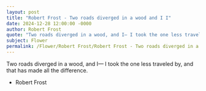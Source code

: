```yaml
---
layout: post
title: "Robert Frost - Two roads diverged in a wood and I I"
date: 2024-12-28 12:00:00 -0000
author: Robert Frost
quote: "Two roads diverged in a wood, and I— I took the one less traveled by, and that has made all the difference."
subject: Flower
permalink: /Flower/Robert Frost/Robert Frost - Two roads diverged in a wood and I I
---
```


Two roads diverged in a wood, and I— I took the one less traveled by, and that has made all the difference.

- Robert Frost
